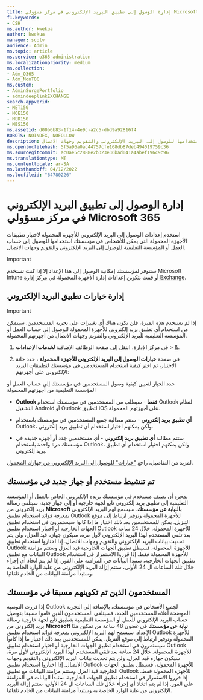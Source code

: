 ```yaml
---
title: إدارة الوصول إلى تطبيق البريد الإلكتروني في مركز مسؤولي Microsoft 365
f1.keywords:
- CSH
ms.author: kwekua
author: kwekua
manager: scotv
audience: Admin
ms.topic: article
ms.service: o365-administration
ms.localizationpriority: medium
ms.collection:
- Adm_O365
- Adm_NonTOC
ms.custom:
- AdminSurgePortfolio
- admindeeplinkEXCHANGE
search.appverid:
- MET150
- MOE150
- MED150
- MBS150
ms.assetid: d00b6b83-1f14-4e9c-a2c5-dbd9a92816f4
ROBOTS: NOINDEX, NOFOLLOW
description: تعرف على كيفية اختيار تطبيقات الأجهزة المحمولة التي يمكن للأشخاص استخدامها للوصول إلى البريد الإلكتروني والتقويم وجهات الاتصال.
ms.openlocfilehash: 5f5a96a0ac44757cfe168db87deb494019759c36
ms.sourcegitcommit: ac0ae5c2888e2b323e36bad041a4abef196c9c96
ms.translationtype: MT
ms.contentlocale: ar-SA
ms.lasthandoff: 04/12/2022
ms.locfileid: "64780226"
---
```

# <a name="manage-email-app-access-in-the-microsoft-365-admin-center"></a>إدارة الوصول إلى تطبيق البريد الإلكتروني في مركز مسؤولي Microsoft 365

استخدم إعدادات الوصول إلى البريد الإلكتروني للأجهزة المحمولة لاختيار تطبيقات الأجهزة المحمولة التي يمكن للأشخاص في مؤسستك استخدامها للوصول إلى حساب العمل أو المؤسسة التعليمية للوصول إلى البريد الإلكتروني والتقويم وجهات الاتصال.
  
> [!IMPORTANT]
> ستتوفر لمؤسستك إمكانية الوصول إلى هذا الإعداد إلا إذا كنت تستخدم Microsoft Intune أو قمت بتكوين إعدادات إدارة الأجهزة المحمولة في <a href="https://go.microsoft.com/fwlink/p/?linkid=2059104" target="_blank">مركز إدارة Exchange</a>.
  
## <a name="manage-email-app-options"></a>إدارة خيارات تطبيق البريد الإلكتروني

> [!IMPORTANT]
> إذا لم تستخدم هذه الميزة، فلن تكون هناك أي تغييرات على تجربة المستخدمين. سيتمكن من استخدام أي تطبيق بريد إلكتروني للأجهزة المحمولة للوصول إلى حساب العمل أو المؤسسة التعليمية للبريد الإلكتروني والتقويم وجهات الاتصال من أجهزتهم المحمولة.

1. في مركز الإدارة، انتقل إلى صفحة الوظائف الإضافية **لخدمات الإعدادات** \> <a href="https://go.microsoft.com/fwlink/p/?linkid=2053743" target="_blank">&amp;</a>.

2. في صفحة **خيارات الوصول إلى البريد الإلكتروني للأجهزة المحمولة** ، حدد خانة الاختيار، ثم اختر كيفية استخدام المستخدمين في مؤسستك لتطبيقات البريد الإلكتروني على أجهزتهم:
  
حدد الخيار لتعيين كيفية وصول المستخدمين في مؤسستك إلى حساب العمل أو المؤسسة التعليمية من أجهزتهم المحمولة
  
- **Outlook فقط** - سيطلب من المستخدمين في مؤسستك استخدام Outlook لنظام التشغيل Android أو Outlook لتطبيق iOS على أجهزتهم المحمولة.

- **أي تطبيق بريد إلكتروني** - ستتم مطالبة جميع المستخدمين في مؤسستك باستخدام Outlook، ولكن يمكنهم اختيار استخدام أي تطبيق بريد إلكتروني.

- ستتم مطالبة **أي تطبيق بريد إلكتروني** - أي مستخدمين جدد أو أجهزة جديدة في مؤسستك مرة واحدة باستخدام Outlook، ولكن يمكنهم اختيار استخدام أي تطبيق بريد إلكتروني.

لمزيد من التفاصيل، راجع ["خيارات" للوصول إلى البريد الإلكتروني من جهازك المحمول](access-email-from-a-mobile-device.md).
  
## <a name="new-user-or-device-is-activated-in-your-organization"></a>تم تنشيط مستخدم أو جهاز جديد في مؤسستك

بمجرد أن يضيف مستخدم في مؤسستك بريده الإلكتروني الخاص بالعمل أو المؤسسة التعليمية إلى تطبيق بريد إلكتروني تابع لجهة خارجية أو إلى جهاز جديد، سيتلقى رسالة بريد إلكتروني من **Microsoft بالنيابة عن مؤسستك**. سيسمح لهم البريد الإلكتروني بمعرفة فوائد استخدام تطبيق Outlook للأجهزة المحمولة وتوفير ارتباط إلى موقع التنزيل. يمكن للمستخدمين بعد ذلك اختيار ما إذا كانوا سيستمرون في استخدام تطبيق الجهات الخارجية أو اختيار استخدام تطبيق Outlook للأجهزة المحمولة. خلال 24 ساعة بعد تلقي المستخدم لهذا البريد الإلكتروني لأول مرة، سيكون جهازه قيد العزل، ولن يتم تحديث بيانات البريد الإلكتروني والتقويم وجهات الاتصال. إذا اختاروا استخدام تطبيق Outlook للأجهزة المحمولة، فسيظل تطبيق الجهات الخارجية قيد العزل وستتم مزامنة البيانات مع تطبيق Outlook للأجهزة المحمولة فقط. إذا قرروا الاستمرار في استخدام تطبيق الجهات الخارجية، ستبدأ البيانات في المزامنة على الفور. إذا لم يتم اتخاذ أي إجراء خلال تلك الساعات ال 24 الأولى، ستتم إزالة البريد الإلكتروني من علبة الوارد الخاصة به وستبدأ مزامنة البيانات من الخادم تلقائيا.
  
## <a name="previously-configured-users-in-your-organization"></a>المستخدمون الذين تم تكوينهم مسبقا في مؤسستك

إذا قررت التوصية Outlook لجميع الأشخاص في مؤسستك، بالإضافة إلى التجربة الموضحة أعلاه للمستخدمين الجدد، فسيتلقى المستخدمون الذين قاموا مسبقا بتوصيل حساب البريد الإلكتروني للعمل أو المؤسسة التعليمية بتطبيق تابع لجهة خارجية رسالة بريد إلكتروني من **Microsoft نيابة عن مؤسستك** في غضون 48 ساعة من تمكين هذا الإعداد. سيسمح لهم البريد الإلكتروني بمعرفة فوائد استخدام تطبيق Outlook للأجهزة المحمولة وتوفير ارتباط إلى موقع التنزيل. يمكن للمستخدمين بعد ذلك اختيار ما إذا كانوا سيستمرون في استخدام تطبيق الجهات الخارجية أو اختيار استخدام تطبيق Outlook للأجهزة المحمولة. خلال 24 ساعة بعد تلقي المستخدم لهذا البريد الإلكتروني لأول مرة، سيكون جهازه قيد العزل، ولن يتم تحديث بيانات البريد الإلكتروني والتقويم وجهات الاتصال. إذا اختاروا استخدام تطبيق Outlook للأجهزة المحمولة، فسيظل تطبيق الجهات الخارجية قيد العزل وستتم مزامنة البيانات مع تطبيق Outlook للأجهزة المحمولة فقط. إذا قرروا الاستمرار في استخدام تطبيق الجهات الخارجية، ستبدأ البيانات في المزامنة على الفور. إذا لم يتم اتخاذ أي إجراء خلال تلك الساعات ال 24 الأولى، ستتم إزالة البريد الإلكتروني من علبة الوارد الخاصة به وستبدأ مزامنة البيانات من الخادم تلقائيا.
